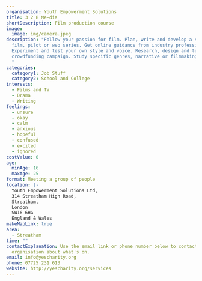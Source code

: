 ```yaml
---
organisation: Youth Empowerment Solutions
title: 3 2 B Me-dia
shortDescription: Film production course
image:
  image: img/camera.jpeg
description: "Follow your passion for film. Plan, write and develop a script,
  film, pilot or web series. Get online guidance from industry professionals.
  Experiment and test your own style and voice. Research, design and test a
  crowdfunding campaign. Study specific genres, narrative or filmmaking styles.
  "
categories:
  category1: Job Stuff
  category2: School and College
interests:
  - Films and TV
  - Drama
  - Writing
feelings:
  - unsure
  - okay
  - calm
  - anxious
  - hopeful
  - confused
  - excited
  - ignored
costValue: 0
age:
  minAge: 16
  maxAge: 25
format: Meeting a group of people
location: |-
  Youth Empowerment Solutions Ltd,
  314 Streatham High Road,
  Streatham,
  London
  SW16 6HG
  England & Wales
makeMapLink: true
area:
  - Streatham
time: ""
contactExplanation: Use the email link or phone number below to contact the
  organisation about what's on.
email: info@yescharity.org
phone: 07725 231 613
website: http://yescharity.org/services
---
```

